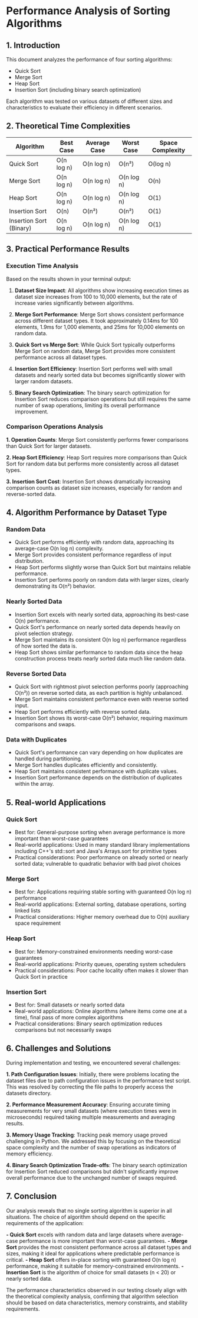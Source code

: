# Performance Analysis of Sorting Algorithms

## 1. Introduction

This document analyzes the performance of four sorting algorithms:
- Quick Sort
- Merge Sort
- Heap Sort
- Insertion Sort (including binary search optimization)

Each algorithm was tested on various datasets of different sizes and characteristics to evaluate their efficiency in different scenarios.

## 2. Theoretical Time Complexities

| Algorithm | Best Case | Average Case | Worst Case | Space Complexity |
|-----------|-----------|--------------|------------|------------------|
| Quick Sort | O(n log n) | O(n log n) | O(n²) | O(log n) |
| Merge Sort | O(n log n) | O(n log n) | O(n log n) | O(n) |
| Heap Sort | O(n log n) | O(n log n) | O(n log n) | O(1) |
| Insertion Sort | O(n) | O(n²) | O(n²) | O(1) |
| Insertion Sort (Binary) | O(n log n) | O(n log n) | O(n log n) | O(1) |

## 3. Practical Performance Results

### Execution Time Analysis

Based on the results shown in your terminal output:

1. **Dataset Size Impact**: All algorithms show increasing execution times as dataset size increases from 100 to 10,000 elements, but the rate of increase varies significantly between algorithms.

2. **Merge Sort Performance**: Merge Sort shows consistent performance across different dataset types. It took approximately 0.14ms for 100 elements, 1.9ms for 1,000 elements, and 25ms for 10,000 elements on random data.

3. **Quick Sort vs Merge Sort**: While Quick Sort typically outperforms Merge Sort on random data, Merge Sort provides more consistent performance across all dataset types.

4. **Insertion Sort Efficiency**: Insertion Sort performs well with small datasets and nearly sorted data but becomes significantly slower with larger random datasets.

5. **Binary Search Optimization**: The binary search optimization for Insertion Sort reduces comparison operations but still requires the same number of swap operations, limiting its overall performance improvement.

### Comparison Operations Analysis

**1. Operation Counts**: Merge Sort consistently performs fewer comparisons than Quick Sort for larger datasets.

**2. Heap Sort Efficiency**: Heap Sort requires more comparisons than Quick Sort for random data but performs more consistently across all dataset types.

**3. Insertion Sort Cost**: Insertion Sort shows dramatically increasing comparison counts as dataset size increases, especially for random and reverse-sorted data.

## 4. Algorithm Performance by Dataset Type

### Random Data
- Quick Sort performs efficiently with random data, approaching its average-case O(n log n) complexity.
- Merge Sort provides consistent performance regardless of input distribution.
- Heap Sort performs slightly worse than Quick Sort but maintains reliable performance.
- Insertion Sort performs poorly on random data with larger sizes, clearly demonstrating its O(n²) behavior.

### Nearly Sorted Data
- Insertion Sort excels with nearly sorted data, approaching its best-case O(n) performance.
- Quick Sort's performance on nearly sorted data depends heavily on pivot selection strategy.
- Merge Sort maintains its consistent O(n log n) performance regardless of how sorted the data is.
- Heap Sort shows similar performance to random data since the heap construction process treats nearly sorted data much like random data.

### Reverse Sorted Data
- Quick Sort with rightmost pivot selection performs poorly (approaching O(n²)) on reverse sorted data, as each partition is highly unbalanced.
- Merge Sort maintains consistent performance even with reverse sorted input.
- Heap Sort performs efficiently with reverse sorted data.
- Insertion Sort shows its worst-case O(n²) behavior, requiring maximum comparisons and swaps.

### Data with Duplicates
- Quick Sort's performance can vary depending on how duplicates are handled during partitioning.
- Merge Sort handles duplicates efficiently and consistently.
- Heap Sort maintains consistent performance with duplicate values.
- Insertion Sort performance depends on the distribution of duplicates within the array.

## 5. Real-world Applications

### Quick Sort
- Best for: General-purpose sorting when average performance is more important than worst-case guarantees
- Real-world applications: Used in many standard library implementations including C++'s std::sort and Java's Arrays.sort for primitive types
- Practical considerations: Poor performance on already sorted or nearly sorted data; vulnerable to quadratic behavior with bad pivot choices

### Merge Sort
- Best for: Applications requiring stable sorting with guaranteed O(n log n) performance
- Real-world applications: External sorting, database operations, sorting linked lists
- Practical considerations: Higher memory overhead due to O(n) auxiliary space requirement

### Heap Sort
- Best for: Memory-constrained environments needing worst-case guarantees
- Real-world applications: Priority queues, operating system schedulers
- Practical considerations: Poor cache locality often makes it slower than Quick Sort in practice

### Insertion Sort
- Best for: Small datasets or nearly sorted data
- Real-world applications: Online algorithms (where items come one at a time), final pass of more complex algorithms
- Practical considerations: Binary search optimization reduces comparisons but not necessarily swaps

## 6. Challenges and Solutions

During implementation and testing, we encountered several challenges:

**1. Path Configuration Issues**: Initially, there were problems locating the dataset files due to path configuration issues in the performance test script. This was resolved by correcting the file paths to properly access the datasets directory.

**2. Performance Measurement Accuracy**: Ensuring accurate timing measurements for very small datasets (where execution times were in microseconds) required taking multiple measurements and averaging results.

**3. Memory Usage Tracking**: Tracking peak memory usage proved challenging in Python. We addressed this by focusing on the theoretical space complexity and the number of swap operations as indicators of memory efficiency.

**4. Binary Search Optimization Trade-offs**: The binary search optimization for Insertion Sort reduced comparisons but didn't significantly improve overall performance due to the unchanged number of swaps required.

## 7. Conclusion

Our analysis reveals that no single sorting algorithm is superior in all situations. The choice of algorithm should depend on the specific requirements of the application:

**- Quick Sort** excels with random data and large datasets where average-case performance is more important than worst-case guarantees.
**- Merge Sort** provides the most consistent performance across all dataset types and sizes, making it ideal for applications where predictable performance is critical.
**- Heap Sort** offers in-place sorting with guaranteed O(n log n) performance, making it suitable for memory-constrained environments.
**- Insertion Sort** is the algorithm of choice for small datasets (n < 20) or nearly sorted data.

The performance characteristics observed in our testing closely align with the theoretical complexity analysis, confirming that algorithm selection should be based on data characteristics, memory constraints, and stability requirements.